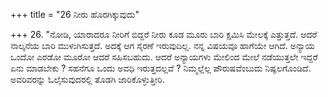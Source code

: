 +++
title = "26 ನೀರು ಹೊರಗಿಕ್ಕುವುದು"

+++
26. "ನೋಡಿ, ಯಾರಾದರೂ ನೀರಿಗೆ ಬಿದ್ದರೆ ನೀರು ಕೂಡ ಮೂರು ಬಾರಿ ಕ್ಷಮಿಸಿ ಮೇಲಕ್ಕೆ ಎತ್ತುತ್ತದೆ. ಆದರೆ ನಾಲ್ಕನೆಯ ಬಾರಿ ಮುಳುಗಿಸುತ್ತದೆ. ಅದಕ್ಕೆ ಆಗ ಸೈರಣೆ ಇರುವುದಿಲ್ಲ. ನನ್ನ ವಿಷಯವೂ ಹಾಗೆಯೇ ಆಗಿದೆ. ಅನ್ಯಾಯ ಒಂದೋ ಎರಡೋ ಮೂರೋ ಆದರೆ ಸಹಿಸಬಹುದು. ಆದರೆ ಅನ್ಯಾಯಗಳು ಮೇಲಿಂದ ಮೇಲೆ ನಡೆಯುತ್ತಲೇ ಇದ್ದರೆ ಏನು ಮಾಡಬೇಕು ? ಸಹನೆಗೂ ಒಂದು ಅವಧಿ ಇರುತ್ತದಲ್ಲವೆ ? ನಿಮ್ಮಲ್ಲೆಲ್ಲ ಪೌರುಷವೆಂಬುದು ನಿಷ್ಫಲಗೊಂಡಿದೆ. ಅವರಿವರನ್ನು ಓಲೈಸುವುದರಲ್ಲಿ ತೊಡಗಿ ಜಾರಿಕೊಳ್ಳುತ್ತೀರಿ.